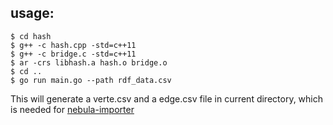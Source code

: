 ## usage:
```shell
$ cd hash
$ g++ -c hash.cpp -std=c++11
$ g++ -c bridge.c -std=c++11
$ ar -crs libhash.a hash.o bridge.o
$ cd ..
$ go run main.go --path rdf_data.csv
```
This will generate a verte.csv and a edge.csv file in current directory, which is needed for [nebula-importer](https://github.com/vesoft-inc/nebula-importer)
